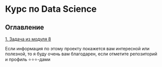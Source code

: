# Курс по Data Science

## Оглавление  
[1. Задача из модуля 8](/8_Task)  

Если информация по этому проекту покажется вам интересной или полезной, то я буду очень вам благодарен, если отметите репозиторий и профиль ⭐️⭐️⭐️-дами